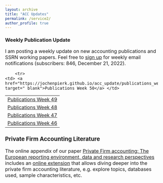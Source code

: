 ```yaml
---
layout: archive
title: "ACC Updates"
permalink: /service2/
author_profile: true
---
```

<!-- Global site tag (gtag.js) - Google Analytics -->
<script async src="https://www.googletagmanager.com/gtag/js?id=G-05633BF9HL"></script>
<script>
  window.dataLayer = window.dataLayer || [];
  function gtag(){dataLayer.push(arguments);}
  gtag('js', new Date());

   gtag('config', 'G-05633BF9HL', {'anonymize_ip': true});
</script> 
 


<h3> Weekly Publication Update </h3>
<font size="3"> 
I am posting a weekly update on new accounting publications and SSRN working papers. Feel free to <a href="https://jochenpierk.github.io/acc_update/subscribe.html" target="_blank">sign up</a> for weekly email notifications (subscribers: 846, December 21, 2022). 

 <p> </p>

  
 <table style="width:100%">   
  
    
        <tr> 
    <td> <a href="https://jochenpierk.github.io/acc_update/publications_week50.html" target="_blank">Publications Week 50</a> </td> 
   </tr>  
   <tr> 
    <td> <a href="https://jochenpierk.github.io/acc_update/publications_week49.html" target="_blank">Publications Week 49</a> </td> 
   </tr>   
   <tr> 
    <td> <a href="https://jochenpierk.github.io/acc_update/publications_week48.html" target="_blank">Publications Week 48</a> </td> 
   </tr>   
   <tr> 
    <td> <a href="https://jochenpierk.github.io/acc_update/publications_week47.html" target="_blank">Publications Week 47</a> </td> 
   </tr>  
   <tr> 
    <td> <a href="https://jochenpierk.github.io/acc_update/publications_week46.html" target="_blank">Publications Week 46</a> </td> 
   </tr>       
 
 


   
 </table>

   
 <p> </p>

  
  
   <h3> Private Firm Accounting Literature </h3>
<font size="3">
 The online appendix of our paper <a href="https://www.tandfonline.com/doi/full/10.1080/00014788.2021.1982670" target="_blank">Private Firm accounting: The European reporting environment, data and research perspectives</a> includes an <a href="https://trr266.wiwi.hu-berlin.de/shiny/pfirmacclit/" target="_blank">online extension</a> that allows diving deeper into the private firm accounting literature, e.g. explore topics, databases used, sample characteristics, etc. 
   
    
